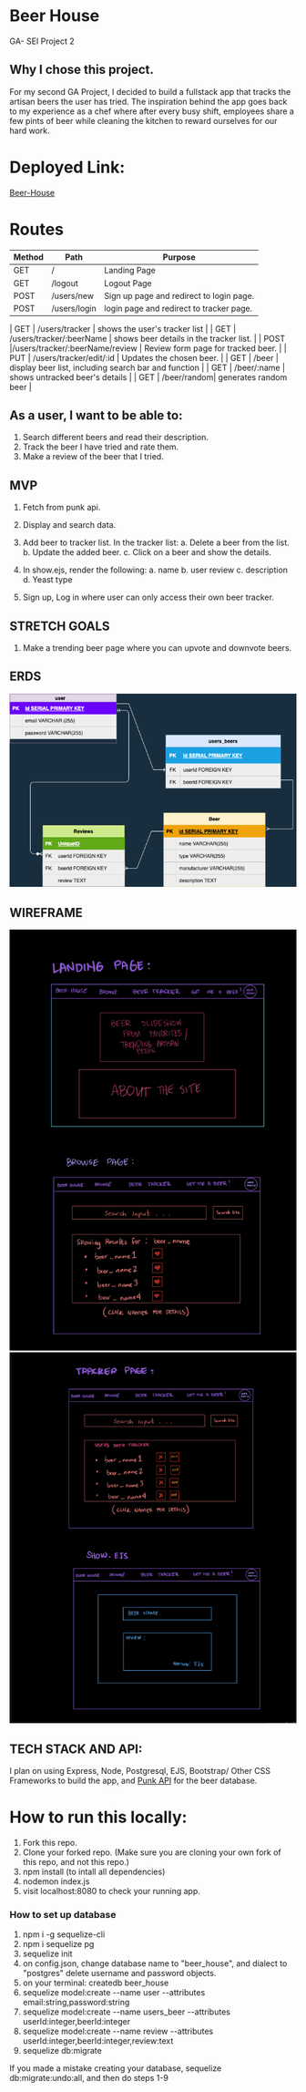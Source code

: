 # Beer House
GA- SEI Project 2
## Why I chose this project.
For my second GA Project, I decided to build a fullstack app that tracks the artisan beers the user has tried. The inspiration behind the app goes back to my experience as a chef where after every busy shift, employees share a few pints of beer while cleaning the kitchen to reward ourselves for our hard work. 

# Deployed Link: 
[Beer-House](https://beer-house.herokuapp.com/)

# Routes
| Method | Path | Purpose |
| ------ | -------------- | -------------------------------- |
| GET | / | Landing Page | Shows a carousel of beer photos.
| GET | /logout | Logout Page | Logs user out.
| POST | /users/new | Sign up page and redirect to login page. |
| POST | /users/login | login page and redirect to tracker page. |

| GET | /users/tracker | shows the user's tracker list |
| GET | /users/tracker/:beerName | shows beer details in the tracker list. |
| POST |/users/tracker/:beerName/review | Review form page for tracked beer. |
| PUT | /users/tracker/edit/:id | Updates the chosen beer. |
| GET | /beer | display beer list, including search bar and function |
| GET | /beer/:name | shows untracked beer's details |
| GET | /beer/random| generates random beer |


## As a user, I want to be able to:
1. Search different beers and read their description.
2. Track the beer I have tried and rate them.
3. Make a review of the beer that I tried.

## MVP 
1. Fetch from punk api.
2. Display and search data.
3. Add beer to tracker list.
    In the tracker list:
        a. Delete a beer from the list.
        b. Update the added beer.
        c. Click on a beer and show the details.
4. In show.ejs, render the following:
        a. name
        b. user review
        c. description
        d. Yeast type

5. Sign up, Log in where user can only access their own beer tracker.

## STRETCH GOALS
1. Make a trending beer page where you can upvote and downvote beers.



## ERDS

![An ERD of my project](./ERD.drawio.png)

## WIREFRAME 
![Landing Page](./wireframes/landing.jpeg)
![Other Pages Wireframe](./wireframes/wf2.jpeg)

## TECH STACK AND API:
I plan on using Express, Node, Postgresql, EJS, Bootstrap/ Other CSS Frameworks to build the app, and [Punk API](https://punkapi.com) for the beer database.

# How to run this locally:
1. Fork this repo.
2. Clone your forked repo. (Make sure you are cloning your own fork of this repo, and not this repo.)
3. npm install (to intall all dependencies)
4. nodemon index.js
5. visit localhost:8080 to check your running app.

### How to set up database
1. npm i -g sequelize-cli
2. npm i sequelize pg
3. sequelize init
4. on config.json, change database name to "beer_house", and dialect to "postgres" delete username and password objects.
5. on your terminal: createdb beer_house
6. sequelize model:create --name user --attributes email:string,password:string
7. sequelize model:create --name users_beer --attributes userId:integer,beerId:integer
8. sequelize model:create --name review --attributes userId:integer,beerId:integer,review:text
9. sequelize db:migrate


If you made a mistake creating your database, sequelize db:migrate:undo:all, and then do steps 1-9